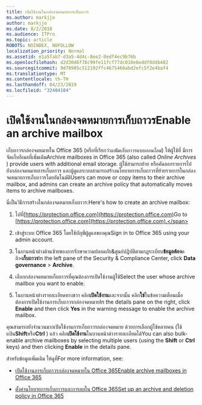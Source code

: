 ```yaml
---
title: เปิดใช้งานในกล่องจดหมายการเก็บถาวร
ms.author: markjjo
author: markjjo
ms.date: 8/2/2018
ms.audience: ITPro
ms.topic: article
ROBOTS: NOINDEX, NOFOLLOW
localization_priority: Normal
ms.assetid: e1a5fab7-d3a5-4d4c-8ee2-0edf4ec9b76b
ms.openlocfilehash: d2d30d6f78c99fe11fcf77dc010e6eddf0ddb482
ms.sourcegitcommit: 9d78905c512192ffc4675468abd2efc5f2e4baf4
ms.translationtype: MT
ms.contentlocale: th-TH
ms.lasthandoff: 04/23/2019
ms.locfileid: "32404104"
---
```

# <a name="enable-an-archive-mailbox"></a><span data-ttu-id="0ef04-102">เปิดใช้งานในกล่องจดหมายการเก็บถาวร</span><span class="sxs-lookup"><span data-stu-id="0ef04-102">Enable an archive mailbox</span></span>

<span data-ttu-id="0ef04-103">เก็บถาวรกล่องจดหมายใน Office 365 (หรือที่เรียกว่า*แฟ้มเก็บถาวรแบบออนไลน์*) ให้ผู้ใช้ที่ มีการจัดเก็บอีเมลที่เพิ่มเติม</span><span class="sxs-lookup"><span data-stu-id="0ef04-103">Archive mailboxes in Office 365 (also called  *Online Archives*  ) provide users with additional email storage.</span></span> <span data-ttu-id="0ef04-104">ผู้ใช้สามารถย้าย หรือคัดลอกรายการไปยังกล่องจดหมายการเก็บถาวร และผู้ดูแลระบบสามารถสร้างนโยบายการเก็บถาวรที่ย้ายรายการในกล่องจดหมายการเก็บถาวรโดยอัตโนมัติ</span><span class="sxs-lookup"><span data-stu-id="0ef04-104">Users can move or copy items to their archive mailbox, and admins can create an archive policy that automatically moves items to archive mailboxes.</span></span> 
  
<span data-ttu-id="0ef04-105">นี่เป็นวิธีการสร้างในกล่องจดหมายเก็บถาวร:</span><span class="sxs-lookup"><span data-stu-id="0ef04-105">Here's how to create an archive mailbox:</span></span>
  
1. <span data-ttu-id="0ef04-106">ไปที่[https://protection.office.com](https://protection.office.com)</span><span class="sxs-lookup"><span data-stu-id="0ef04-106">Go to [https://protection.office.com](https://protection.office.com).</span></span>
    
2. <span data-ttu-id="0ef04-107">เข้าสู่ระบบ Office 365 โดยใช้บัญชีผู้ดูแลของคุณ</span><span class="sxs-lookup"><span data-stu-id="0ef04-107">Sign in to Office 365 using your admin account.</span></span>
    
3. <span data-ttu-id="0ef04-108">ในบานหน้าต่างด้านซ้ายของการรักษาความปลอดภัย&amp;ศูนย์ปฏิบัติตามกฎระเบียบ**ข้อมูลต้อง**คลิ\>**เก็บถาวร**</span><span class="sxs-lookup"><span data-stu-id="0ef04-108">In the left pane of the Security &amp; Compliance Center, click **Data governance** \> **Archive**.</span></span>
    
4. <span data-ttu-id="0ef04-109">เลือกกล่องจดหมายเก็บถาวรที่คุณต้องการเปิดใช้งานผู้ใช้</span><span class="sxs-lookup"><span data-stu-id="0ef04-109">Select the user whose archive mailbox you want to enable.</span></span>
    
5. <span data-ttu-id="0ef04-110">ในบานหน้าต่างรายละเอียดทางขวา คลิก**เปิดใช้งาน**และจากนั้น คลิก**ใช่**ในข้อความเตือนเมื่อต้องการเปิดใช้งานการเก็บถาวรกล่องจดหมาย</span><span class="sxs-lookup"><span data-stu-id="0ef04-110">In the details pane on the right, click **Enable** and then click **Yes** in the warning message to enable the archive mailbox.</span></span> 
    
<span data-ttu-id="0ef04-111">คุณสามารถยังจำนวนมากเปิดใช้งานการเก็บถาวรกล่องจดหมาย ด้วยการเลือกผู้ใช้หลายคน (ใช้แป้น**Shift**หรือ**Ctrl** ) แล้ว คลิก**เปิดใช้งาน**ในบานหน้าต่างรายละเอียดได้</span><span class="sxs-lookup"><span data-stu-id="0ef04-111">You can also bulk-enable archive mailboxes by selecting multiple users (using the **Shift** or **Ctrl** keys) and then clicking **Enable** in the details pane.</span></span> 
  
<span data-ttu-id="0ef04-112">สำหรับข้อมูลเพิ่มเติม ให้ดูที่</span><span class="sxs-lookup"><span data-stu-id="0ef04-112">For more information, see:</span></span>
  
- [<span data-ttu-id="0ef04-113">เปิดใช้งานการเก็บถาวรกล่องจดหมายใน Office 365</span><span class="sxs-lookup"><span data-stu-id="0ef04-113">Enable archive mailboxes in Office 365</span></span>](https://support.office.com/article/enable-archive-mailboxes-in-the-office-365-security-compliance-center-268a109e-7843-405b-bb3d-b9393b2342ce)
    
- [<span data-ttu-id="0ef04-114">ตั้งค่านโยบายการเก็บถาวรและการลบใน Office 365</span><span class="sxs-lookup"><span data-stu-id="0ef04-114">Set up an archive and deletion policy in Office 365</span></span>](https://support.office.com/article/Set-up-an-archive-and-deletion-policy-for-mailboxes-in-your-Office-365-organization-ec3587e4-7b4a-40fb-8fb8-8aa05aeae2ce)
    

